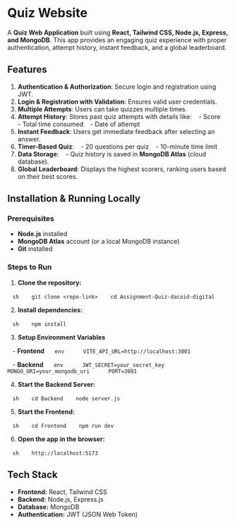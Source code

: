# Quiz Website

A **Quiz Web Application** built using **React, Tailwind CSS, Node.js, Express, and MongoDB**. This app provides an engaging quiz experience with proper authentication, attempt history, instant feedback, and a global leaderboard.

## Features

1. **Authentication & Authorization**: Secure login and registration using JWT.
2. **Login & Registration with Validation**: Ensures valid user credentials.
3. **Multiple Attempts**: Users can take quizzes multiple times.
4. **Attempt History**: Stores past quiz attempts with details like:
   - Score
   - Total time consumed
   - Date of attempt
5. **Instant Feedback**: Users get immediate feedback after selecting an answer.
6. **Timer-Based Quiz**:
   - 20 questions per quiz
   - 10-minute time limit
7. **Data Storage**:
   - Quiz history is saved in **MongoDB Atlas** (cloud database).
8. **Global Leaderboard**: Displays the highest scorers, ranking users based on their best scores.

## Installation & Running Locally

### Prerequisites

- **Node.js** installed
- **MongoDB Atlas** account (or a local MongoDB instance)
- **Git** installed

### Steps to Run

1. **Clone the repository:**

   ```sh
   git clone <repo-link>
   cd Assignment-Quiz-dacoid-digital
   ```

2. **Install dependencies:**

   ```sh
   npm install
   ```

3. **Setup Environment Variables**

   - **Frontend**
     ```env
     VITE_API_URL=http://localhost:3001
     ```

   - **Backend**
     ```env
     JWT_SECRET=your_secret_key
     MONGO_URI=your_mongodb_uri
     PORT=3001
     ```

4. **Start the Backend Server:**

   ```sh
   cd Backend
   node server.js
   ```

5. **Start the Frontend:**

   ```sh
   cd Frontend
   npm run dev
   ```

6. **Open the app in the browser:**

   ```sh
   http://localhost:5173
   ```

## Tech Stack

- **Frontend:** React, Tailwind CSS
- **Backend:** Node.js, Express.js
- **Database:** MongoDB 
- **Authentication:** JWT (JSON Web Token)



